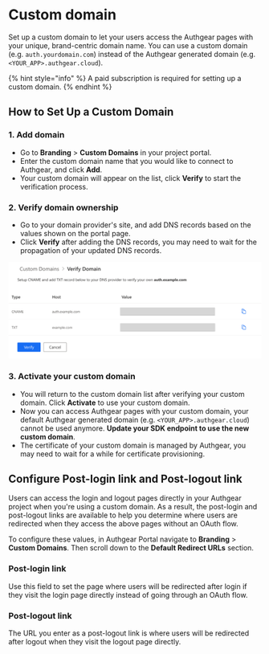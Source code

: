 # Custom domain

Set up a custom domain to let your users access the Authgear pages with your unique, brand-centric domain name. You can use a custom domain (e.g. `auth.yourdomain.com`) instead of the Authgear generated domain (e.g. `<YOUR_APP>.authgear.cloud`).

{% hint style="info" %}
A paid subscription is required for setting up a custom domain.
{% endhint %}

## How to Set Up a Custom Domain

### 1. Add domain

* Go to **Branding** > **Custom Domains** in your project portal.
* Enter the custom domain name that you would like to connect to Authgear, and click **Add**.
* Your custom domain will appear on the list, click **Verify** to start the verification process.

### 2. Verify domain ownership

* Go to your domain provider's site, and add DNS records based on the values shown on the portal page.
* Click **Verify** after adding the DNS records, you may need to wait for the propagation of your updated DNS records.

![Setup DNS records and verify](../../.gitbook/assets/custom-domain-verification.png)

### 3. Activate your custom domain

* You will return to the custom domain list after verifying your custom domain. Click **Activate** to use your custom domain.
* Now you can access Authgear pages with your custom domain, your default Authgear generated domain (e.g. `<YOUR_APP>.authgear.cloud`) cannot be used anymore. **Update your SDK endpoint to use the new custom domain**.
* The certificate of your custom domain is managed by Authgear, you may need to wait for a while for certificate provisioning.

## Configure Post-login link and Post-logout link

Users can access the login and logout pages directly in your Authgear project when you're using a custom domain. As a result, the post-login and post-logout links are available to help you determine where users are redirected when they access the above pages without an OAuth flow.

To configure these values, in Authgear Portal navigate to **Branding** > **Custom Domains**. Then scroll down to the **Default Redirect URLs** section.

### Post-login link&#x20;

Use this field to set the page where users will be redirected after login if they visit the login page directly instead of going through an OAuth flow.&#x20;

### Post-logout link

The URL you enter as a post-logout link is where users will be redirected after logout when they visit the logout page directly.
